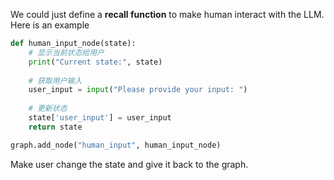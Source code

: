 We could just define a **recall function** to make human interact with the LLM.
Here is an example
```python
def human_input_node(state):
    # 显示当前状态给用户
    print("Current state:", state)
    
    # 获取用户输入
    user_input = input("Please provide your input: ")
    
    # 更新状态
    state['user_input'] = user_input
    return state

graph.add_node("human_input", human_input_node)
```
Make user change the state and give it back to the graph.
